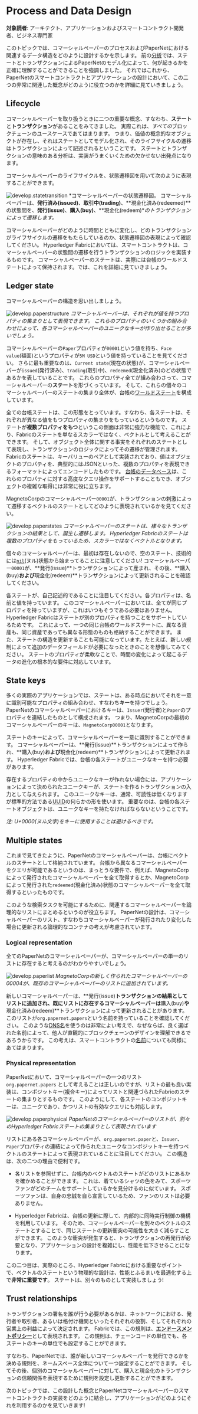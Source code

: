 # Process and Data Design

**対象読者**: アーキテクト、アプリケーションおよびスマートコントラクト開発者、ビジネス専門家

このトピックでは、コマーシャルペーパーのプロセスおよびPaperNetにおける関連するデータ構造をどのように設計するかを示します。
前の[分析](./analysis.html)では、ステートとトランザクションによるPaperNetのモデル化によって、何が起きるかを正確に理解することができることを強調しました。
それではこれから、PaperNetのスマートコントラクトとアプリケーションの設計において、この二つの非常に関連した概念がどのように役立つのかを詳細に見ていきましょう。

## Lifecycle

コマーシャルペーパーを取り扱うときに二つの重要な概念、すなわち、**ステート**と**トランザクション**があることをみてきました。
実際これは、*すべての*ブロックチェーンのユースケースであてはまります。
つまり、価値の概念的なオブジェクトが存在し、それはステートとしてモデル化され、そのライフサイクルの遷移はトランザクションによって記述されるということです。
ステートとトランザクションの意味のある分析は、実装がうまくいくための欠かせない出発点になります。

コマーシャルペーパーのライフサイクルを、状態遷移図を用いて次のように表現することができます。

![develop.statetransition](./develop.diagram.4.png) *コマーシャルペーパーの状態遷移図。
コマーシャルペーパーは、**発行済み(issued)**、**取引中(trading)**、**現金化済み(redeemed)**の状態間を、**発行(issue)**、**購入(buy)**、**現金化(redeem)**のトランザクションによって遷移します。*

コマーシャルペーパーがどのように時間とともに変化し、どのトランザクションがライフサイクルの遷移をもたらしているのか、状態遷移図の表現によって確認してください。
Hyperledger Fabricにおいては、スマートコントラクトは、コマーシャルペーパーの状態間の遷移を行うトランザクションのロジックを実装するものです。
コマーシャルペーパーのステートは、実際には台帳のワールドステートによって保持されます。では、これを詳細に見ていきましょう。

## Ledger state

コマーシャルペーパーの構造を思い出しましょう。

![develop.paperstructure](./develop.diagram.5.png) *コマーシャルペーパーは、それぞれが値を持つプロパティの集まりとして表現できます。
これらのプロパティのいくつかの組み合わせによって、各コマーシャルペーパーのユニークなキーが作り出せることが多いでしょう。*

コマーシャルペーパーの`Paper`プロパティが`00001`という値を持ち、`Face value`(額面)というプロパティが`5M USD`という値を持っていることを見てください。
さらに最も重要なのは、`Current state`(現在の状態)が、コマーシャルペーパーが`issued`(発行済み)、`trading`(取引中)、`redeemed`(現金化済み)のどの状態であるかを表していることです。
これらのプロパティ全てが組み合わさって、コマーシャルペーパーの**ステート**を形づくっています。
そして、これらの個々のコマーシャルペーパーのステートの集まり全体が、台帳の[ワールドステート](../ledger/ledger.html#world-state)を構成しています。

全ての台帳ステートは、この形態をとっています。すなわち、各ステートは、それぞれが異なる値をもつプロパティの集まりをもっているというものです。
ステートが**複数プロパティをもつ**というこの側面は非常に強力な機能で、これにより、Fabricのステートを単なるスカラーではなく、ベクトルとして考えることができます。
そして、オブジェクト全体に関する事実をそれぞれのステートとして表現し、トランザクションのロジックによってその遷移が管理されます。
Fabricのステートは、キーバリューのペアとして実装されており、値はオブジェクトのプロパティを、典型的にはJSONといった、複数のプロパティを表現できるフォーマットによってエンコードしたものです。
[台帳のデータベース](../ledger/ledger.html#ledger-world-state-database-options)は、これらのプロパティに対する高度なクエリ操作をサポートすることもでき、オブジェクトの複雑な取得には非常に役に立ちます。

MagnetoCorpのコマーシャルペーパー`00001`が、トランザクションの刺激によって遷移するベクトルのステートとしてどのように表現されているかを見てください。

![develop.paperstates](./develop.diagram.6.png) *コマーシャルペーパーのステートは、様々なトランザクションの結果として、誕生し遷移します。
Hyperledger Fabricのステートは複数のプロパティをもっているため、スカラーではなくベクトルとなります。*

個々のコマーシャルペーパーは、最初は存在しないので、空のステート、技術的には[`nil`](https://en.wikipedia.org/wiki/Null_(SQL))(ヌル)状態から始まってることに注意してください!
コマーシャルペーパー`00001`が、**発行(issue)**トランザクションによって産まれ、その後、**購入(buy)**および**現金化(redeem)**トランザクションによって更新されることを確認してください。

各ステートが、自己記述的であることに注目してください。各プロパティは、名前と値を持っています。
このコマーシャルペーパーにおいては、全てが同じプロパティを持っていますが、これはいつもそうである必要はありません。
Hyperledger Fabricはステートが別のプロパティを持つことをサポートしているためです。
これによって、一つの同じ台帳のワールドステートに、異なる資産も、同じ資産であっても異なる形態のものも格納することができます。
また、ステートの構造を更新することも可能になっています。たとえば、新しい規制によって追加のデータフィールドが必要になったときのことを想像してみてください。
ステートのプロパティが柔軟なことで、時間の変化によって起こるデータの進化の根本的な要件に対応しています。

## State keys

多くの実際のアプリケーションでは、ステートは、ある時点においてそれを一意に識別可能なプロパティの組み合わせ、すなわち**キー**を持つでしょう。
PaperNetのコマーシャルペーパーにおけるキーは、`Issuer`(発行者)と`Paper`のプロパティを連結したものとして構成されます。
つまり、MagnetoCorpの最初のコマーシャルペーパーのキーは、`MagnetoCorp00001`となります。

ステートのキーによって、コマーシャルペーパーを一意に識別することができます。
コマーシャルペーパーは、**発行(issue)**トランザクションによって作られ、**購入(buy)**および**現金化(redeem)**トランザクションによって更新されます。
Hyperledger Fabricでは、台帳の各ステートがユニークなキーを持つ必要があります。

存在するプロパティの中からユニークなキーが作れない場合には、アプリケーションによって決められたユニークキーが、ステートを作るトランザクションの入力として与えられます。
このユニークなキーは、通常、可読性は低くなりますが標準的方法である[UUID](https://en.wikipedia.org/wiki/Universally_unique_identifier)の何らかの形を使います。
重要なのは、台帳の各ステートオブジェクトは、ユニークなキーを持たなければならないということです。

_注: U+0000(ヌル文字)をキーに使用することは避けるべきです。_

## Multiple states

これまで見てきたように、PaperNetのコマーシャルペーパーは、台帳にベクトルのステートとして格納されています。
台帳から異なるコマーシャルペーパーをクエリが可能であるというのは、まっとうな要件で、例えば、MagnetoCorpによって発行されたコマーシャルペーパーを全て取得するとか、MagnetoCorpによって発行された`redeemed`(現金化済み)状態のコマーシャルペーパーを全て取得するといったものです。

このような検索タスクを可能にするために、関連するコマーシャルペーパーを論理的なリストにまとめるというのが役立ちます。
PaperNetの設計は、コマーシャルペーパーのリスト、すなわちコマーシャルペーパーが発行されたり変化した場合に更新される論理的なコンテナの考えが考慮されています。

### Logical representation

全てのPaperNetのコマーシャルペーパーが、コマーシャルペーパーの単一のリストに存在すると考えるのがわかりやすいでしょう。

![develop.paperlist](./develop.diagram.7.png) *MagnetoCorpの新しく作られたコマーシャルペーパーの00004が、既存のコマーシャルペーパーのリストに追加されています。*

新しいコマーシャルペーパーは、**発行(issue)**トランザクションの結果としてリストに追加され、既にリストに存在するコマーシャルペーパーは**購入(buy)**や**現金化済み(redeem)**トランザクションによって更新されることがあります。
このリストが`org.papernet.papers`という名前を持っていることを確認してください。
このような[DNS名](https://en.wikipedia.org/wiki/Domain_Name_System)を使うのは非常によい考えで、なぜならば、良く選ばれた名前によって、他人が直観的にブロックチェーンのデザインを理解できるであろうからです。
この考えは、スマートコントラクトの[名前](./contractname.html)についても同様にあてはまります。

### Physical representation

PaperNetにおいて、コマーシャルペーパーの一つのリスト `org.papernet.papers` として考えることは正しいのですが、リストの最も良い実装は、コンポジットキー(複合キー)によってリストと関連づられたFabricのステートの集まりとするものです。
このようにして、各ステートのコンポジットキーは、ユニークであり、かつリストの有効なクエリにも対応します。

![develop.paperphysical](./develop.diagram.8.png) *PaperNetのコマーシャルペーパーのリストが、別々のHyperledger Fabricステートの集まりとして表現されています*

リストにある各コマーシャルペーパーが、`org.papernet.paper`と、`Issuer`、`Paper`プロパティの連結によって作られたユニークなコンポジットキーを持つベクトルのステートによって表現されていることに注目してください。
この構造は、次の二つの理由で便利です。

  * 各リストを参照せずに、台帳内のベクトルのステートがどのリストにあるかを確かめることができます。
    これは、着ているシャツの色をみて、スポーツファンがどのチームをサポートしているかを見分けるのに似ています。
    スポーツファンは、自身の忠誠を自ら宣言しているため、ファンのリストは必要ありません。

  * Hyperledger Fabricは、台帳の更新に際して、内部的に同時実行制御の機構を利用しています。
    そのため、コマーシャルペーパーを別々のベクトルのステートとすることで、同じステートの更新衝突の可能性を大きく減らすことができます。
    このような衝突が発生すると、トランザクションの再発行が必要となり、アプリケーションの設計を複雑にし、性能を低下させることになります。

この二つ目は、実際のところ、Hyperledger Fabricにおける重要なポイントで、ベクトルのステートという物理的な設計は、性能とふるまいを最適化する上で**非常に重要です**。
ステートは、別々のものとして実装しましょう!

## Trust relationships

トランザクションの署名を誰が行う必要があるかは、ネットワークにおける、発行者や取引者、あるいは格付け機関といったそれぞれの役割、そしてそれぞれの営業上の利益によって決定されます。
Fabricでは、この規則は、[**エンドースメントポリシー**](endorsementpolicies.html)として表現されます。
この規則は、チェーンコードの単位でも、各ステートのキーの単位でも設定することができます。

すなわち、PaperNetでは、誰が新しいコマーシャルペーパーを発行できるかを決める規則を、ネームスペース全体について一つ設定することができます。
そしてその後、個別のコマーシャルペーパーに対して、購入と現金化のトランザクションの信頼関係を表現するために規則を設定し更新することができます。

次のトピックでは、この設計した概念とPaperNetコマーシャルペーパーのスマートコントラクトの実装をどのように結合し、アプリケーションがどのようにそれを利用するのかを見ていきます!

<!--- Licensed under Creative Commons Attribution 4.0 International License
https://creativecommons.org/licenses/by/4.0/ -->
